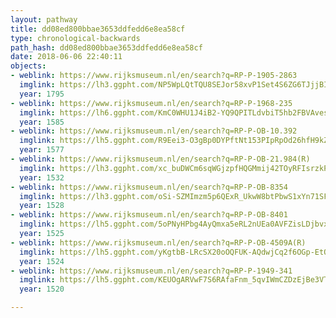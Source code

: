 ```yaml
---
layout: pathway
title: dd08ed800bbae3653ddfedd6e8ea58cf
type: chronological-backwards
path_hash: dd08ed800bbae3653ddfedd6e8ea58cf
date: 2018-06-06 22:40:11
objects:
- weblink: https://www.rijksmuseum.nl/en/search?q=RP-P-1905-2863
  imglink: https://lh3.ggpht.com/NP5WpLQtTQU8SEJor58xvP1Set4S6ZG6TJjjBI8uIq51EwoB2QOQtonY1y8DPT4BzOlnPvhPvyeJpn86rBNXrOzBE_A=s200
  year: 1795
- weblink: https://www.rijksmuseum.nl/en/search?q=RP-P-1968-235
  imglink: https://lh6.ggpht.com/KmC0WHU1J4iB2-YQ9QPITLdvbiT5hb2FBVAvesWtW2tI7DynID91eOZGMlm4q8gyPjm9XMzMWWuiw-TIQUVNX5ZaTOA=s200
  year: 1585
- weblink: https://www.rijksmuseum.nl/en/search?q=RP-P-OB-10.392
  imglink: https://lh5.ggpht.com/R9Eei3-O3gBp0DYPftNt153PIpRpOd26hfH9kZxEhgwTnah7Gh52cngfSpt22lyEedg26PooDOtMRBgUsBwLOJsr1i4=s200
  year: 1577
- weblink: https://www.rijksmuseum.nl/en/search?q=RP-P-OB-21.984(R)
  imglink: https://lh3.ggpht.com/xc_buDWCm6sqWGjzpfHQGMmij42TOyRFIsrzkPQe_9Kxc_juLXdZAvUYeWHTsUI6CY8Fq71OVDYLxD9QkmmTFwdF7jU=s200
  year: 1532
- weblink: https://www.rijksmuseum.nl/en/search?q=RP-P-OB-8354
  imglink: https://lh3.ggpht.com/oSi-SZMImzm5p6QExR_UkwW8btPbwS1xYn71SFoJ01iv99zSL0zOWqlaHkwyK09NXZcwZbcC5iFSf1F5zOfvgx1NtAE=s200
  year: 1528
- weblink: https://www.rijksmuseum.nl/en/search?q=RP-P-OB-8401
  imglink: https://lh5.ggpht.com/5oPNyHPbg4AyQmxa5eRL2nUEa0AVFZisLDjbvxUwWzvuwbgbHuCHU3obM6fWDxjSMozvQBtEoc5YbVrmzSwh8WZOgg=s200
  year: 1525
- weblink: https://www.rijksmuseum.nl/en/search?q=RP-P-OB-4509A(R)
  imglink: https://lh5.ggpht.com/yKgtbB-LRcSX20oOQFUK-AQdwjCq2f6OGp-EtQ9VWxUHFGbZGeL7aPk0zWxWCrL39J5OXEMNOHA_hbVQHtdzofNmJw=s200
  year: 1524
- weblink: https://www.rijksmuseum.nl/en/search?q=RP-P-1949-341
  imglink: https://lh5.ggpht.com/KEUOgARVwF7S6RAfaFnm_5qvIWmCZDzEjBe3VTcWBFA_4C3py1nfaNxKJTWdee8Vih_F09seLnmqV4hlloPmc5jMjek=s200
  year: 1520

---
```

